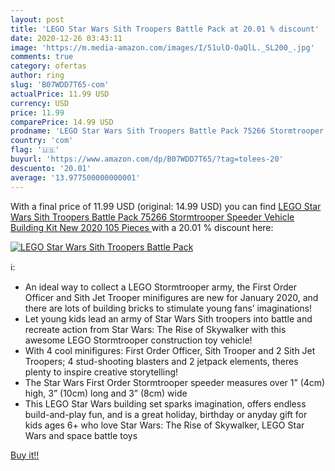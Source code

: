 ```yaml
---
layout: post
title: 'LEGO Star Wars Sith Troopers Battle Pack at 20.01 % discount'
date: 2020-12-26 03:43:11
image: 'https://m.media-amazon.com/images/I/51ulO-OaQlL._SL200_.jpg'
comments: true
category: ofertas
author: ring
slug: 'B07WDD7T65-com'
actualPrice: 11.99 USD
currency: USD
price: 11.99
comparePrice: 14.99 USD
prodname: 'LEGO Star Wars Sith Troopers Battle Pack 75266 Stormtrooper Speeder Vehicle Building Kit  New 2020  105 Pieces '
country: 'com'
flag: '🇺🇸'
buyurl: 'https://www.amazon.com/dp/B07WDD7T65/?tag=tolees-20'
descuento: '20.01'
average: '13.977500000000001'
---
```


With a final price of 11.99 USD (original: 14.99 USD) you can find [LEGO Star Wars Sith Troopers Battle Pack 75266 Stormtrooper Speeder Vehicle Building Kit  New 2020  105 Pieces ](https://www.amazon.com/dp/B07WDD7T65/?tag=tolees-20) with a  20.01 % discount here:

[![LEGO Star Wars Sith Troopers Battle Pack](https://m.media-amazon.com/images/I/51ulO-OaQlL._SL200_.jpg)](https://www.amazon.com/dp/B07WDD7T65/?tag=tolees-20)

ℹ️:

- An ideal way to collect a LEGO Stormtrooper army, the First Order Officer and Sith Jet Trooper minifigures are new for January 2020, and there are lots of building bricks to stimulate young fans’ imaginations!
- Let young kids lead an army of Star Wars Sith troopers into battle and recreate action from Star Wars: The Rise of Skywalker with this awesome LEGO Stormtrooper construction toy vehicle!
- With 4 cool minifigures: First Order Officer, Sith Trooper and 2 Sith Jet Troopers; 4 stud-shooting blasters and 2 jetpack elements, theres plenty to inspire creative storytelling!
- The Star Wars First Order Stormtrooper speeder measures over 1” (4cm) high, 3” (10cm) long and 3” (8cm) wide
- This LEGO Star Wars building set sparks imagination, offers endless build-and-play fun, and is a great holiday, birthday or anyday gift for kids ages 6+ who love Star Wars: The Rise of Skywalker, LEGO Star Wars and space battle toys

[Buy it!!](https://www.amazon.com/dp/B07WDD7T65/?tag=tolees-20)
